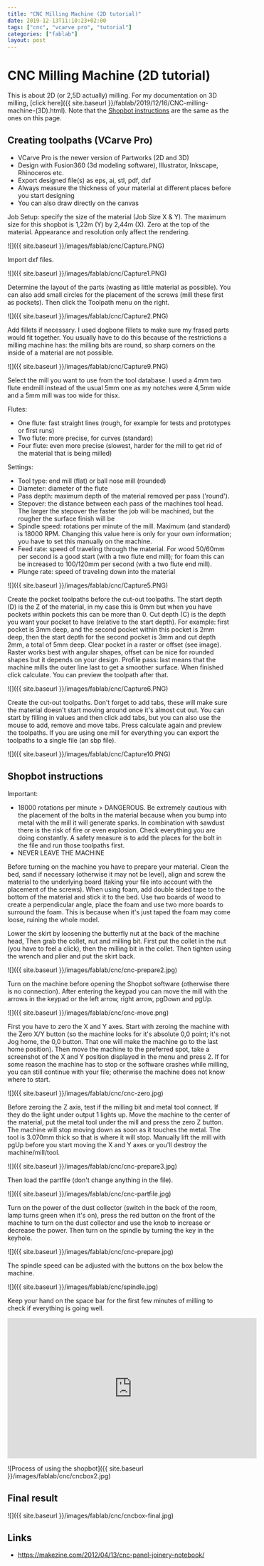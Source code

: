 ```yaml
---
title: "CNC Milling Machine (2D tutorial)"
date: 2019-12-13T11:10:23+02:00
tags: ["cnc", "vcarve pro", "tutorial"]
categories: ["fablab"]
layout: post
---
```


# CNC Milling Machine (2D tutorial)
This is about 2D (or 2,5D actually) milling. For my documentation on 3D milling, [click here]({{ site.baseurl }}/fablab/2019/12/16/CNC-milling-machine-(3D).html). Note that the [Shopbot instructions](#shopbot) are the same as the ones on this page.

## Creating toolpaths (VCarve Pro)
- VCarve Pro is the newer version of Partworks (2D and 3D)
- Design with Fusion360 (3d modeling software), Illustrator, Inkscape, Rhinoceros etc.
- Export designed file(s) as eps, ai, stl, pdf, dxf 
- Always measure the thickness of your material at different places before you start designing
- You can also draw directly on the canvas

Job Setup: specify the size of the material (Job Size X & Y). The maximum size for this shopbot is 1,22m (Y) by 2,44m (X). Zero at the top of the material. Appearance and resolution only affect the rendering.

![]({{ site.baseurl }}/images/fablab/cnc/Capture.PNG)

Import dxf files. 

![]({{ site.baseurl }}/images/fablab/cnc/Capture1.PNG)

Determine the layout of the parts (wasting as little material as possible). You can also add small circles for the placement of the screws (mill these first as pockets). Then click the Toolpath menu on the right.

![]({{ site.baseurl }}/images/fablab/cnc/Capture2.PNG)

Add fillets if necessary. I used dogbone fillets to make sure my frased parts would fit together. You usually have to do this because of the restrictions a milling machine has: the milling bits are round, so sharp corners on the inside of a material are not possible.  

![]({{ site.baseurl }}/images/fablab/cnc/Capture9.PNG)

Select the mill you want to use from the tool database. I used a 4mm two flute endmill instead of the usual 5mm one as my notches were 4,5mm wide and a 5mm mill was too wide for thisx.

Flutes:
- One flute: fast straight lines (rough, for example for tests and prototypes or first runs)
- Two flute: more precise, for curves (standard)
- Four flute: even more precise (slowest, harder for the mill to get rid of the material that is being milled)

Settings:
- Tool type: end mill (flat) or ball nose mill (rounded)
- Diameter: diameter of the flute
- Pass depth: maximum depth of the material removed per pass ('round'). 
- Stepover: the distance between each pass of the machines tool head. The larger the stepover the faster the job will be machined, but the rougher the surface finish will be
- Spindle speed: rotations per minute of the mill. Maximum (and standard) is 18000 RPM. Changing this value here is only for your own information; you have to set this manually on the machine.
- Feed rate: speed of traveling through the material. For wood 50/60mm per second is a good start (with a two flute end mill); for foam this can be increased to 100/120mm per second (with a two flute end mill).
- Plunge rate: speed of traveling down into the material

![]({{ site.baseurl }}/images/fablab/cnc/Capture5.PNG)

Create the pocket toolpaths before the cut-out toolpaths. The start depth (D) is the Z of the material, in my case this is 0mm but when you have pockets within pockets this can be more than 0. Cut depth (C) is the depth you want your pocket to have (relative to the start depth). For example: first pocket is 3mm deep, and the second pocket within this pocket is 2mm deep, then the start depth for the second pocket is 3mm and cut depth 2mm, a total of 5mm deep. Clear pocket in a raster or offset (see image). Raster works best with angular shapes, offset can be nice for rounded shapes but it depends on your design. Profile pass: last means that the machine mills the outer line last to get a smoother surface. When finished click calculate. You can preview the toolpath after that.

![]({{ site.baseurl }}/images/fablab/cnc/Capture6.PNG)

Create the cut-out toolpaths. Don't forget to add tabs, these will make sure the material doesn't start moving around once it's almost cut out. You can start by filling in values and then click add tabs, but you can also use the mouse to add, remove and move tabs. Press calculate again and preview the toolpaths. If you are using one mill for everything you can export the toolpaths to a single file (an sbp file). 

![]({{ site.baseurl }}/images/fablab/cnc/Capture10.PNG)

<div id="shopbot"></div>

## Shopbot instructions
Important:
- 18000 rotations per minute > DANGEROUS. Be extremely cautious with the placement of the bolts in the material because when you bump into metal with the mill it will generate sparks. In combination with sawdust there is the risk of fire or even explosion. Check everything you are doing constantly. A safety measure is to add the places for the bolt in the file and run those toolpaths first.
- NEVER LEAVE THE MACHINE

Before turning on the machine you have to prepare your material. Clean the bed, sand if necessary (otherwise it may not be level), align and screw the material to the underlying board (taking your file into account with the placement of the screws). When using foam, add double sided tape to the bottom of the material and stick it to the bed. Use two boards of wood to create a perpendicular angle, place the foam and use two more boards to surround the foam. This is because when it's just taped the foam may come loose, ruining the whole model. 

Lower the skirt by loosening the butterfly nut at the back of the machine head, Then grab the collet, nut and milling bit. First put the collet in the nut (you have to feel a click), then the milling bit in the collet. Then tighten using the wrench and plier and put the skirt back. 

![]({{ site.baseurl }}/images/fablab/cnc/cnc-prepare2.jpg)

Turn on the machine before opening the Shopbot software (otherwise there is no connection). After entering the keypad you can move the mill with the arrows in the keypad or the left arrow, right arrow, pgDown and pgUp. 

![]({{ site.baseurl }}/images/fablab/cnc/cnc-move.png)

First you have to zero the X and Y axes. Start with zeroing the machine with the Zero X/Y button (so the machine looks for it's absolute 0,0 point; it's not Jog home, the 0,0 button. That one will make the machine go to the last home position). Then move the machine to the preferred spot, take a screenshot of the X and Y position displayed in the menu and press 2. If for some reason the machine has to stop or the software crashes while milling, you can still continue with your file; otherwise the machine does not know where to start. 

![]({{ site.baseurl }}/images/fablab/cnc/cnc-zero.jpg)

Before zeroing the Z axis, test if the milling bit and metal tool connect. If they do the light under output 1 lights up. Move the machine to the center of the material, put the metal tool under the mill and press the zero Z button. The machine will stop moving down as soon as it touches the metal. The tool is 3.070mm thick so that is where it will stop. Manually lift the mill with pgUp before you start moving the X and Y axes or you'll destroy the machine/mill/tool.

![]({{ site.baseurl }}/images/fablab/cnc/cnc-prepare3.jpg)

Then load the partfile (don't change anything in the file). 

![]({{ site.baseurl }}/images/fablab/cnc/cnc-partfile.jpg)

Turn on the power of the dust collector (switch in the back of the room, lamp turns green when it's on), press the red button on the front of the machine to turn on the dust collector and use the knob to increase or decrease the power. Then turn on the spindle by turning the key in the keyhole. 

![]({{ site.baseurl }}/images/fablab/cnc/cnc-prepare.jpg)

The spindle speed can be adjusted with the buttons on the box below the machine. 

![]({{ site.baseurl }}/images/fablab/cnc/spindle.jpg)

Keep your hand on the space bar for the first few minutes of milling to check if everything is going well.


<iframe width="560" height="315" src="https://www.youtube.com/embed/uwMBgrMycyE" frameborder="0" allow="accelerometer; autoplay; encrypted-media; gyroscope; picture-in-picture" allowfullscreen></iframe>

![Process of using the shopbot]({{ site.baseurl }}/images/fablab/cnc/cncbox2.jpg)

## Final result
![]({{ site.baseurl }}/images/fablab/cnc/cncbox-final.jpg)

## Links
- <https://makezine.com/2012/04/13/cnc-panel-joinery-notebook/>
